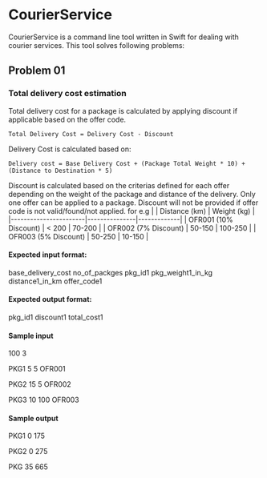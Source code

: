 # CourierService

CourierService is a command line tool written in Swift for dealing with courier services. This tool solves following problems:

## **Problem 01**

### Total delivery cost estimation
Total delivery cost for a package is calculated by applying discount if applicable based on the offer code.
```
Total Delivery Cost = Delivery Cost - Discount
```
Delivery Cost is calculated based on:
```
Delivery cost = Base Delivery Cost + (Package Total Weight * 10) + (Distance to Destination * 5)
```
Discount is calculated based on the criterias defined for each offer depending on the weight of the package and distance of the delivery. Only one offer can be applied to a package. Discount will not be provided if offer code is not valid/found/not applied. 
for e.g
|                       | Distance (km) | Weight (kg) |
|-----------------------|---------------|-------------|
| OFR001 (10% Discount) | < 200         | 70-200      |
| OFR002 (7% Discount)  | 50-150        | 100-250     |
| OFR003 (5% Discount)  | 50-250        | 10-150      |
 
#### Expected input format:

base_delivery_cost no_of_packges
pkg_id1 pkg_weight1_in_kg distance1_in_km offer_code1

#### Expected output format:

pkg_id1 discount1 total_cost1

#### Sample input
100 3

PKG1 5 5 OFR001

PKG2 15 5 OFR002

PKG3 10 100 OFR003

#### Sample output

PKG1 0 175

PKG2 0 275

PKG 35 665
